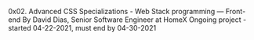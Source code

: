 0x02. Advanced CSS
 Specializations - Web Stack programming ― Front-end
 By David Dias, Senior Software Engineer at HomeX
 Ongoing project - started 04-22-2021, must end by 04-30-2021